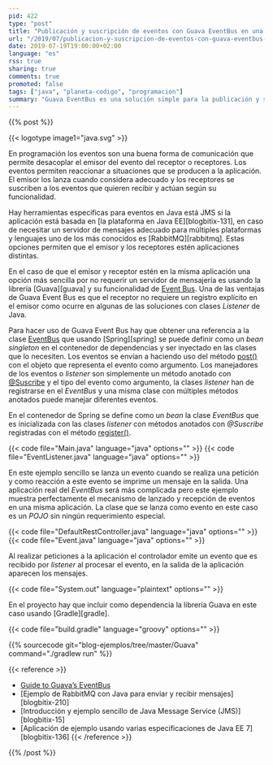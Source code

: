```yaml
---
pid: 422
type: "post"
title: "Publicación y suscripción de eventos con Guava EventBus en una aplicación Java"
url: "/2019/07/publicacion-y-suscripcion-de-eventos-con-guava-eventbus-en-una-aplicacion-java/"
date: 2019-07-19T19:00:00+02:00
language: "es"
rss: true
sharing: true
comments: true
promoted: false
tags: ["java", "planeta-codigo", "programacion"]
summary: "Guava EventBus es una solución simple para la publicación y suscripción de eventos en una misma aplicación y como tal no posee muchas de las capacidades que si tiene JMS o RabbitMQ, sin embargo, en algunos casos puede ser muy útil, una solución sencilla y sin requerimientos adicionales de infraesrtuctura."
---
```


{{% post %}}

{{< logotype image1="java.svg" >}}

En programación los eventos son una buena forma de comunicación que permite desacoplar el emisor del evento del receptor o receptores. Los eventos permiten reaccionar a situaciones que se producen a la aplicación. El emisor los lanza cuando considera adecuado y los receptores se suscriben a los eventos que quieren recibir y actúan según su funcionalidad.

Hay herramientas especificas para eventos en Java está JMS si la aplicación está basada en [la plataforma en Java EE][blogbitix-131], en caso de necesitar un servidor de mensajes adecuado para múltiples plataformas y lenguajes uno de los más conocidos es [RabbitMQ][rabbitmq]. Estas opciones permiten que el emisor y los receptores estén aplicaciones distintas.

En el caso de que el emisor y receptor estén en la misma aplicación una opción más sencilla por no requerir un servidor de mensajería es usando la librería [Guava][guava] y su funcionalidad de [Event Bus](https://github.com/google/guava/wiki/EventBusExplained). Una de las ventajas de Guava Event Bus es que el receptor no requiere un registro explícito en el emisor como ocurre en algunas de las soluciones con clases _Listener_ de Java.

Para hacer uso de Guava Event Bus hay que obtener una referencia a la clase [EventBus](https://guava.dev/releases/snapshot-jre/api/docs/com/google/common/eventbus/EventBus.html) que usando [Spring][spring] se puede definir como un _bean singleton_ en el contenedor de dependencias y ser inyectado en las clases que lo necesiten. Los eventos se envían a haciendo uso del método [post()](https://guava.dev/releases/snapshot-jre/api/docs/com/google/common/eventbus/EventBus.html#post-java.lang.Object-) con el objeto que representa el evento como argumento. Los manejadores de los eventos o _listener_ son simplemente un método anotado con [@Suscribe](https://guava.dev/releases/snapshot-jre/api/docs/com/google/common/eventbus/Subscribe.html) y el tipo del evento como argumento, la clases _listener_ han de registrarse en el _EventBus_ y una misma clase con múltiples métodos anotados puede manejar diferentes eventos.

En el contenedor de Spring se define como un _bean_ la clase _EventBus_ que es inicializada con las clases _listener_ con métodos anotados con _@Suscribe_ registradas con el método [register()](https://guava.dev/releases/snapshot-jre/api/docs/com/google/common/eventbus/EventBus.html#register-java.lang.Object-).

{{< code file="Main.java" language="java" options="" >}}
{{< code file="EventListener.java" language="java" options="" >}}

En este ejemplo sencillo se lanza un evento cuando se realiza una petición y como reacción a este evento se imprime un mensaje en la salida. Una aplicación real del _EventBus_ será más complicada pero este ejemplo muestra perfectamente el mecanismo de lanzado y recepción de eventos en una misma aplicación. La clase que se lanza como evento en este caso es un _POJO_ sin ningún requerimiento especial.

{{< code file="DefaultRestController.java" language="java" options="" >}}
{{< code file="Event.java" language="java" options="" >}}

Al realizar peticiones a la aplicación el controlador emite un evento que es recibido por _listener_ al procesar el evento, en la salida de la aplicación aparecen los mensajes.

{{< code file="System.out" language="plaintext" options="" >}}

En el proyecto hay que incluir como dependencia la librería Guava en este caso usando [Gradle][gradle].

{{< code file="build.gradle" language="groovy" options="" >}}

{{% sourcecode git="blog-ejemplos/tree/master/Guava" command="./gradlew run" %}}

{{< reference >}}
* [Guide to Guava’s EventBus](https://www.baeldung.com/guava-eventbus)
* [Ejemplo de RabbitMQ con Java para enviar y recibir mensajes][blogbitix-210]
* [Introducción y ejemplo sencillo de Java Message Service (JMS)][blogbitix-15]
* [Aplicación de ejemplo usando varias especificaciones de Java EE 7][blogbitix-136]
{{< /reference >}}

{{% /post %}}
